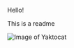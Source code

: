 Hello!

This is a readme

![Image of Yaktocat](https://lh3.googleusercontent.com/GS0Utv9uMf9qXfMsjb2uWE4yUKTdb7SWF9WJ_8n3qw3IG4hKf59qMABo0z9DzNX96_8l_7-qk21p8jzHeVDGSM_jQvC-KocbZK3UxKA)
